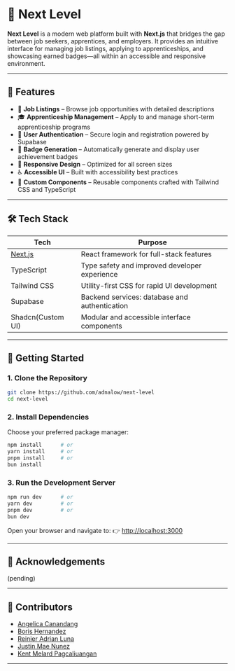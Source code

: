 # 🚀 Next Level

**Next Level** is a modern web platform built with **Next.js** that bridges the gap between job seekers, apprentices, and employers. It provides an intuitive interface for managing job listings, applying to apprenticeships, and showcasing earned badges—all within an accessible and responsive environment.

---

## 🌟 Features

- 🧾 **Job Listings** – Browse job opportunities with detailed descriptions  
- 🎓 **Apprenticeship Management** – Apply to and manage short-term apprenticeship programs  
- 🔐 **User Authentication** – Secure login and registration powered by Supabase  
- 🏅 **Badge Generation** – Automatically generate and display user achievement badges  
- 📱 **Responsive Design** – Optimized for all screen sizes  
- ♿ **Accessible UI** – Built with accessibility best practices  
- 🧩 **Custom Components** – Reusable components crafted with Tailwind CSS and TypeScript

---

## 🛠️ Tech Stack

| Tech           | Purpose                                |
|----------------|----------------------------------------|
| [Next.js](https://nextjs.org/)     | React framework for full-stack features |
| TypeScript     | Type safety and improved developer experience |
| Tailwind CSS   | Utility-first CSS for rapid UI development |
| Supabase       | Backend services: database and authentication |
| Shadcn(Custom UI)      | Modular and accessible interface components |

---

## 🚀 Getting Started

### 1. Clone the Repository

```bash
git clone https://github.com/adnalow/next-level
cd next-level
````

### 2. Install Dependencies

Choose your preferred package manager:

```bash
npm install      # or
yarn install     # or
pnpm install     # or
bun install
```

### 3. Run the Development Server

```bash
npm run dev      # or
yarn dev         # or
pnpm dev         # or
bun dev
```

Open your browser and navigate to:
👉 [http://localhost:3000](http://localhost:3000)

---

## 🙏 Acknowledgements

(pending)

---

## 👥 Contributors

* [Angelica Canandang](https://github.com/aicafiles)
* [Boris Hernandez](https://github.com/BorisHer)
* [Reinier Adrian Luna](https://github.com/adnalow)
* [Justin Mae Nunez](https://github.com/jstnnz)
* [Kent Melard Pagcaliuangan](https://github.com/iZilchi)

---
